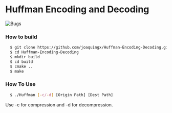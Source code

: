 # Huffman Encoding and Decoding
![Bugs](https://img.shields.io/badge/Bugs-Present-red.svg)

### How to build
```sh
  $ git clone https://github.com/joaquingx/Huffman-Encoding-Decoding.git
  $ cd Huffman-Encoding-Decoding
  $ mkdir build
  $ cd build
  $ cmake ..
  $ make
```

### How To Use

```sh
  $ ./Huffman [-c/-d] [Origin Path] [Dest Path]
```
Use -c for compression and -d for decompression. 




